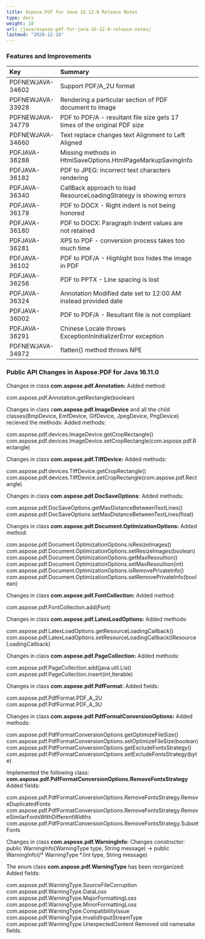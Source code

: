 ```yaml
---
title: Aspose.Pdf for Java 16.12.0 Release Notes
type: docs
weight: 10
url: /java/aspose-pdf-for-java-16-12-0-release-notes/
lastmod: "2020-12-16"
---
```


### **Features and Improvements**

|**Key**|**Summary**|**Category**|
| :- | :- | :- |
|PDFNEWJAVA-34602|Support PDF/A_2U format|New Feature|
|PDFNEWJAVA-33928|Rendering a particular section of PDF document to Image|New Feature|
|PDFNEWJAVA-34779|PDF to PDF/A - resultant file size gets 17 times of the original PDF size|Bug|
|PDFNEWJAVA-34660|Text replace changes text Alignment to Left Aligned|Bug|
|PDFJAVA-36288|Missing methods in HtmlSaveOptions.HtmlPageMarkupSavingInfo|Bug|
|PDFJAVA-36182|PDF to JPEG: incorrect text characters rendering|Bug|
|PDFJAVA-36340|CallBack approach to load ResourceLoadingStrategy is showing errors|Bug|
|PDFJAVA-36178|PDF to DOCX - Right indent is not being honored|Bug|
|PDFJAVA-36180|PDF to DOCX: Paragraph indent values are not retained|Bug|
|PDFJAVA-36281|XPS to PDF - conversion process takes too much time|Bug|
|PDFJAVA-36102|PDF to PDF/A - Highlight box hides the image in PDF|Bug|
|PDFJAVA-36256|PDF to PPTX - Line spacing is lost|Bug|
|PDFJAVA-36324|Annotation Modified date set to 12:00 AM instead provided date|Bug|
|PDFJAVA-36002|PDF to PDF/A - Resultant file is not compliant|Bug|
|PDFJAVA-36291|Chinese Locale throws ExceptionInInitializerError exception|Bug|
|PDFNEWJAVA-34972|flatten() method throws NPE|Bug|
### **Public API Changes in Aspose.PDF for Java 16.11.0**
Changes in class **com.aspose.pdf.Annotation:** 
Added method:

com.aspose.pdf.Annotation.getRectangle(boolean)

Changes in class c**om.aspose.pdf.ImageDevice** and all the child classes(BmpDevice, EmfDevice, GifDevice, JpegDevice, PngDevice) recieved the methods:
Added methods:

com.aspose.pdf.devices.ImageDevice.getCropRectangle()
com.aspose.pdf.devices.ImageDevice.setCropRectangle(com.aspose.pdf.Rectangle)

Changes in class **com.aspose.pdf.TiffDevice:** 
Added methods:

com.aspose.pdf.devices.TiffDevice.getCropRectangle()
com.aspose.pdf.devices.TiffDevice.setCropRectangle(com.aspose.pdf.Rectangle)

Changes in class **com.aspose.pdf.DocSaveOptions:** 
Added methods:

com.aspose.pdf.DocSaveOptions.getMaxDistanceBetweenTextLines()
com.aspose.pdf.DocSaveOptions.setMaxDistanceBetweenTextLines(float)

Changes in class **com.aspose.pdf.Document.OptimizationOptions:** 
Added method:

com.aspose.pdf.Document.OptimizationOptions.isResizeImages()
com.aspose.pdf.Document.OptimizationOptions.setResizeImages(boolean)
com.aspose.pdf.Document.OptimizationOptions.getMaxResoultion()
com.aspose.pdf.Document.OptimizationOptions.setMaxResoultion(int)
com.aspose.pdf.Document.OptimizationOptions.isRemovePrivateInfo()
com.aspose.pdf.Document.OptimizationOptions.setRemovePrivateInfo(boolean)

Changes in class **com.aspose.pdf.FontCollection:** 
Added method:

com.aspose.pdf.FontCollection.add(Font)

Changes in class **com.aspose.pdf.LatexLoadOptions:** 
Added methods:

com.aspose.pdf.LatexLoadOptions.getResourceLoadingCallback()
com.aspose.pdf.LatexLoadOptions.setResourceLoadingCallback(IResourceLoadingCallback)

Changes in class **com.aspose.pdf.PageCollection:** 
Added methods:

com.aspose.pdf.PageCollection.add(java.util.List<Page>)
com.aspose.pdf.PageCollection.insert(int,Iterable<Page>)

Changes in class **com.aspose.pdf.PdfFormat:** 
Added fields:

com.aspose.pdf.PdfFormat.PDF_A_2U
com.aspose.pdf.PdfFormat.PDF_A_3U

Changes in class **com.aspose.pdf.PdfFormatConversionOptions:** 
Added methods:

com.aspose.pdf.PdfFormatConversionOptions.getOptimizeFileSize()
com.aspose.pdf.PdfFormatConversionOptions.setOptimizeFileSize(boolean)
com.aspose.pdf.PdfFormatConversionOptions.getExcludeFontsStrategy()
com.aspose.pdf.PdfFormatConversionOptions.setExcludeFontsStrategy(byte)

Implemented the following class: **com.aspose.pdf.PdfFormatConversionOptions.RemoveFontsStrategy** 
Added fields:

com.aspose.pdf.PdfFormatConversionOptions.RemoveFontsStrategy.RemoveDuplicatedFonts
com.aspose.pdf.PdfFormatConversionOptions.RemoveFontsStrategy.RemoveSimilarFontsWithDifferentWidths
com.aspose.pdf.PdfFormatConversionOptions.RemoveFontsStrategy.SubsetFonts

Changes in class **com.aspose.pdf.WarningInfo:** 
Changes constructor: public WarningInfo(WarningType type, String message) -> public WarningInfo(/* WarningType */int type, String message)

The enum class **com.aspose.pdf.WarningType** has been reorganized:
Added fields: 

com.aspose.pdf.WarningType.SourceFileCorruption
com.aspose.pdf.WarningType.DataLoss
com.aspose.pdf.WarningType.MajorFormattingLoss
com.aspose.pdf.WarningType.MinorFormattingLoss
com.aspose.pdf.WarningType.CompatibilityIssue
com.aspose.pdf.WarningType.InvalidInputStreamType
com.aspose.pdf.WarningType.UnexpectedContent
Removed old namesake fields.
